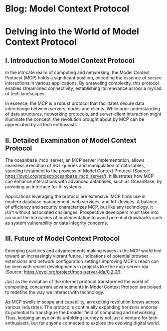# Blog: Model Context Protocol

# Delving into the World of Model Context Protocol

## I. Introduction to Model Context Protocol

In the intricate realm of computing and networking, the Model Context Protocol (MCP) holds a significant position, encoding the essence of secure interactions in various applications. By unraveling complexity, this protocol enables streamlined connectivity, establishing its relevance across a myriad of tech landscapes.

In essence, the MCP is a robust protocol that facilitates secure data interchange between servers, nodes and clients. While prior understanding of data structures, networking protocols, and server-client interaction might illuminate the concept, the revolution brought about by MCP can be appreciated by all tech enthusiasts.

## II. Detailed Examination of Model Context Protocol

The oceanbase_mcp_server, an MCP server implementation, allows seamless execution of SQL queries and manipulation of data tables, standing testament to the prowess of Model Context Protocol (Source: https://pypi.org/project/oceanbase_mcp_server/). It illustrates how MCP can enhance interactions with advanced databases, such as OceanBase, by providing an interface for AI systems.

Applications leveraging the protocol are extensive. MCP finds use in modern database management, web services, and IoT devices. A balance of efficiency and security characterizes MCP, but like any technology, it isn't without associated challenges. Prospective developers must take into account the intricacies of implementation to avoid potential drawbacks such as system vulnerability or data integrity concerns.

## III. Future of Model Context Protocol

Emerging practices and advancements making waves in the MCP world hint toward an increasingly vibrant future. Indications of potential browser extensions and network configuration settings improving MCP's reach can be seen with recent developments in projects like the mcp-server-ida. (Source: https://pypi.org/project/mcp-server-ida/0.2.0/).

Just as the evolution of the internet protocol transformed the world of computing, concurrent advancements in Model Context Protocol are poised to redefine the way we interact with technology. 

As MCP swells in scope and capability, an exciting revolution brews across various industries. The protocol's continually expanding horizons endorse its potential to transfigure the broader field of computing and networking. Thus, keeping an eye on its unfolding journey is not just a venture for tech enthusiasts, but for anyone connected to explore the evolving digital world.